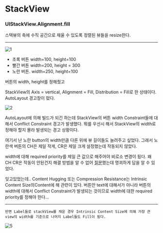 # StackView

### UIStackView.Alignment.fill

스택뷰의 축에 수직 공간으로 채울 수 있도록 정렬된 뷰들을 resize한다.

---

![1](https://user-images.githubusercontent.com/96910404/190897626-67617786-6713-411f-8ed5-6d6cffbc3bf2.png)

- 초록 버튼 width=100, height=100
- 빨간 버튼 width=200, height = 300
- 노란 버튼. width=250, height=100

버튼의 width, height를 정해줬고

StackView의 Axis = vertical, Alignment = Fill, Distribution = Fill로 한 상태이다.
AutoLayout 경고창이 떴다.

![2](https://user-images.githubusercontent.com/96910404/190897632-1339405e-2a65-47f1-bec5-a00336c20d7c.png)

AutoLayout에 의해 빌드가 되긴 하는데 StackView의 버튼 width Constraint들에 대해서 Conflict Constraint 경고가 발생했다. 뭐를 우선시 해서 StackView의 width로 정해야 할지 몰라 발생되는 경고 상황이다.

여기서 난 노란 button의 width만큼 다른 위에 뷰 길이들도 늘려주고 싶었다. 그래서 노란색 버튼의 CH은 제일 작게, CR은 제일 크게 설정했는데 작동되지 않았다.

width에 대해 required priority를 제일 큰 값으로 해주어야 비로소 변경이 됬다. 왜 CH CR은 작동이 안된건지 해결 방법을 알 수 없어 <a href="https://stackoverflow.com/questions/73760927/ios-autolayout-i-wonder-set-stackviews-views-view-priority-what-is-different">질문</a>했는데 명쾨하게 답을 알 수 있었다.

잊고있었는데.. Content Hugging 또는 Compression Resistance는 Intrinsic Content Size의Content에 해 관련이 있다. 버튼안 text에 대해서가 아니라 버튼의 width에 대해서 Conflict Constraint가 발생되는 것이므로 width에 대한 required priority를 정해야 한다...

---

	반면 Label들로 stackView를 채운 경우 Intrinsic Content Size에 의해 가장 큰 view의 width를 기준으로 나머지 Label들도 Fill이 됬다.


![5](https://user-images.githubusercontent.com/96910404/190897635-0f75e027-832a-438c-aa99-90fa40fef6de.png)
